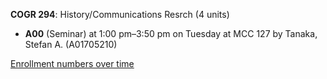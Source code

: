 **COGR 294**: History/Communications Resrch (4 units)

- **A00** (Seminar) at 1:00 pm–3:50 pm on Tuesday at MCC 127 by Tanaka, Stefan A. (A01705210)

[Enrollment numbers over time](./COGR294.tsv)
